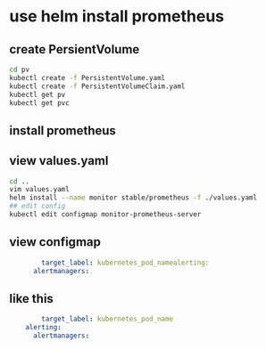 # use helm install prometheus

## create PersientVolume
```bash
cd pv
kubectl create -f PersistentVolume.yaml
kubectl create -f PersistentVolumeClaim.yaml
kubectl get pv
kubectl get pvc
```

## install prometheus
## view values.yaml


```bash
cd ..
vim values.yaml
helm install --name monitor stable/prometheus -f ./values.yaml
## edit config
kubectl edit configmap monitor-prometheus-server
```
## view configmap
```yaml
        target_label: kubernetes_pod_namealerting:
      alertmanagers:
```
## like this 
```yaml
        target_label: kubernetes_pod_name
    alerting:
      alertmanagers:
```

